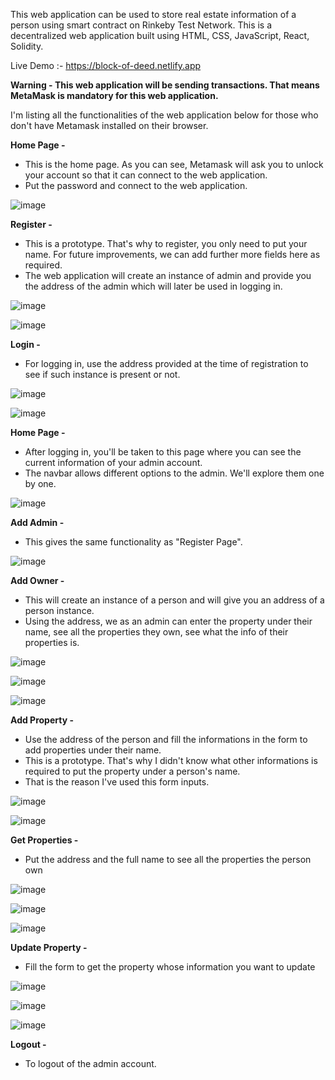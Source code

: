 This web application can be used to store real estate information of a person using smart contract on Rinkeby Test Network. This is a decentralized web application built using HTML, CSS, JavaScript, React, Solidity.

Live Demo :- https://block-of-deed.netlify.app

<strong>Warning - This web application will be sending transactions. That means MetaMask is mandatory for this web application.</strong>

I'm listing all the functionalities of the web application below for those who don't have Metamask installed on their browser.

<strong>Home Page -</strong>

  - This is the home page. As you can see, Metamask will ask you to unlock your account so that it can connect to the web application.
  - Put the password and connect to the web application.
 
![image](https://user-images.githubusercontent.com/52607038/126880852-54c2e9fd-e90b-4513-92dc-78be006a004f.png)

<strong>Register -</strong>

  - This is a prototype. That's why to register, you only need to put your name. For future improvements, we can add further more fields here as required.
  - The web application will create an instance of admin and provide you the address of the admin which will later be used in logging in.

![image](https://user-images.githubusercontent.com/52607038/126880979-06e12d3f-ca4b-4c71-9a09-9137d99de2c3.png)

![image](https://user-images.githubusercontent.com/52607038/126881088-2e1fb343-04f2-4323-948f-857680f3b51f.png)

<strong>Login -</strong>

  - For logging in, use the address provided at the time of registration to see if such instance is present or not.

![image](https://user-images.githubusercontent.com/52607038/126881115-44f6dc02-c15a-4cca-a6cc-e6594bfd2575.png)

![image](https://user-images.githubusercontent.com/52607038/126881160-a4cb4466-095c-42b1-bac9-16451aca6bea.png)

<strong>Home Page -</strong>

  - After logging in, you'll be taken to this page where you can see the current information of your admin account.
  - The navbar allows different options to the admin. We'll explore them one by one.

![image](https://user-images.githubusercontent.com/52607038/126881209-cb4c8fb7-dbd6-4942-a669-f66f100fbf74.png)

<strong>Add Admin -</strong>

  - This gives the same functionality as "Register Page".

![image](https://user-images.githubusercontent.com/52607038/126881237-42d5d797-8bdf-4834-a4eb-88f434a07231.png)

<strong>Add Owner -</strong>

  - This will create an instance of a person and will give you an address of a person instance.
  - Using the address, we as an admin can enter the property under their name, see all the properties they own, see what the info of their properties is.

![image](https://user-images.githubusercontent.com/52607038/126881311-e5440c04-9924-44e0-96aa-103b7fc2a52f.png)

![image](https://user-images.githubusercontent.com/52607038/126881320-b827dcfa-dae3-4415-803d-9f1affdfddd3.png)

![image](https://user-images.githubusercontent.com/52607038/126881325-96e0d6fc-7cea-4b25-99ae-175d944ba3fd.png)

<strong>Add Property -</strong>

  - Use the address of the person and fill the informations in the form to add properties under their name.
  - This is a prototype. That's why I didn't know what other informations is required to put the property under a person's name. 
  - That is the reason I've used this form inputs.

![image](https://user-images.githubusercontent.com/52607038/126881392-04c298ea-2b41-4102-8403-a56dcc0848ab.png)

![image](https://user-images.githubusercontent.com/52607038/126881406-5ae2a174-2100-4d0e-aad5-c4e56f2905a4.png)


<strong>Get Properties -</strong>

  - Put the address and the full name to see all the properties the person own

![image](https://user-images.githubusercontent.com/52607038/126881452-1d39eac5-067e-40d4-b1ba-8eb36fe2022b.png)

![image](https://user-images.githubusercontent.com/52607038/126881477-b74212c0-f08a-463d-80f1-20e080e2de8f.png)

![image](https://user-images.githubusercontent.com/52607038/126881481-536342aa-d6a4-428e-a42a-95bec3560c3e.png)


<strong>Update Property -</strong>

  - Fill the form to get the property whose information you want to update

![image](https://user-images.githubusercontent.com/52607038/126881544-52deb78f-7f21-401a-aa8e-5f2451ca1e10.png)

![image](https://user-images.githubusercontent.com/52607038/126881558-8bac2729-f2fd-45fd-a642-89f12379ca79.png)

![image](https://user-images.githubusercontent.com/52607038/126881571-8e4eb58f-e449-43c5-9972-ac4a1e940457.png)

<strong>Logout -</strong>

  - To logout of the admin account.

